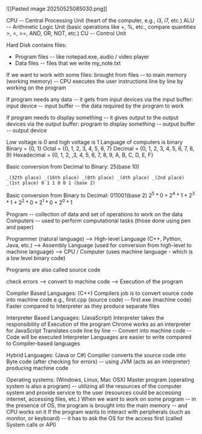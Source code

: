 ![[Pasted image 20250525085030.png]]

CPU -- Central Processing Unit (heart of the computer, e.g., i3, i7, etc.)
ALU -- Arithmetic Logic Unit (basic operations like +, %, etc., compare quantities >, <, >=, AND, OR, NOT, etc.)
CU -- Control Unit

Hard Disk contains files:
- Program files -- like notepad.exe, audio / video player
- Data files -- files that we write my_note.txt

If we want to work with some files:
brought from files -- to main memory (working memory) -- CPU executes the user instructions line by line by working on the program

If program needs any data -- it gets from input devices via the input buffer:
input device -- input buffer -- the data required by the program to work

If program needs to display something -- it gives output to the output devices via the output buffer:
program to display something -- output buffer -- output device

Low voltage is 0 and high voltage is 1
Language of computers is binary
Binary = {0, 1}
Octal = {0, 1, 2, 3, 4, 5, 6, 7}
Decimal = {0, 1, 2, 3, 4, 5, 6, 7, 8, 9}
Hexadecimal = {0, 1, 2, ,3, 4, 5, 6, 7, 8, 9, A, B, C, D, E, F}

Basic conversion from Decimal to Binary:
25(base 10)

`_(32th place) _(16th place) _(8th place) _(4th place) _(2nd place) _(1st place)
0 1 1 0 0 1 (base 2)`

Basic conversion from Binary to Decimal:
011001(base 2)
$2^5 * 0 + 2^4 * 1 + 2^3 * 1 + 2^2 * 0 + 2^1 * 0 + 2^0 * 1$

Program -- collection of data and set of operations to work on the data
Computers -- used to perform computational tasks (those done using pen and paper)

Programmer (natural language) --> High-level Language (C++, Python, Java, etc.) --> Assembly Language (used for conversion from high-level to machine language) --> CPU / Computer (uses machine language - which is a low level binary code)

Programs are also called source code

check errors --> convert to machine code --> Execution of the program

Compiler Based Languages: (C++)
Compilers job is to convert source code into machine code
e.g., first.cpp (source code) -- first.exe (machine code)
Faster compared to Interpreter as they produce separate files

Interpreter Based Languages: (JavaScript)
Interpreter takes the responsibility of Execution of the program
Chrome works as an interpreter for JavaScript
Translates code line by line -- Convert into machine code -- Code will be executed
Interpreter Languages are easier to write compared to Compiler-based languages

Hybrid Languages: (Java or C#)
Compiler converts the source code into Byte code (after checking for errors) -- using JVM (acts as an interpreter) producing machine code

Operating systems: (Windows, Linux, Mac OSX)
Master program (operating system is also a program) -- utilizing all the resources of the computer system and provide service to the user
(resources could be accessing internet, accessing files, etc.)
When we want to work on some program -- in the presence of OS, the program is brought into the main memory -- and CPU works on it
If the program wants to interact with peripherals (such as monitor, or keyboard) -- it has to ask the OS for the access first (called System calls or API)